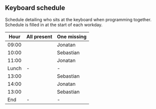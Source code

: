 ## Keyboard schedule
Schedule detailing who sits at the keyboard when programming together. Schedule is filled in at the start of each workday.

| Hour        | All present     | One missing  |
| ------------- |-------------| -----|
| 09:00        |  |        Jonatan  |
| 10:00        |     |   Sebastian |
| 11:00        |     |    Jonatan |
| Lunch        | -   |        -      |
| 13:00        |     |   Sebastian |
| 14:00        |     |    Jonatan |
| 13:00        |     |   Sebastian |
| End         |   -  |   -         |
